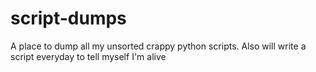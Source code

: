 # script-dumps
A place to dump all my unsorted crappy python scripts.
Also will write a script everyday to tell myself I'm alive

